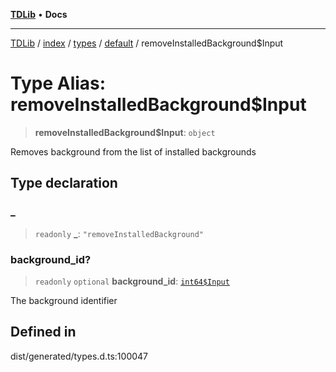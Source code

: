 [**TDLib**](../../../../../../README.md) • **Docs**

***

[TDLib](../../../../../../modules.md) / [index](../../../../../README.md) / [types](../../../README.md) / [default](../README.md) / removeInstalledBackground$Input

# Type Alias: removeInstalledBackground$Input

> **removeInstalledBackground$Input**: `object`

Removes background from the list of installed backgrounds

## Type declaration

### \_

> `readonly` **\_**: `"removeInstalledBackground"`

### background\_id?

> `readonly` `optional` **background\_id**: [`int64$Input`](int64$Input.md)

The background identifier

## Defined in

dist/generated/types.d.ts:100047

